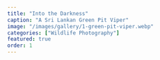 ```yaml
---
title: "Into the Darkness"
caption: "A Sri Lankan Green Pit Viper"
image: "/images/gallery/1-green-pit-viper.webp"
categories: ["Wildlife Photography"]
featured: true
order: 1
---
```

